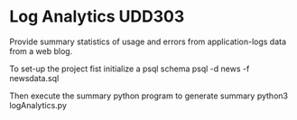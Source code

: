 Log Analytics UDD303
=============

Provide summary statistics of usage and errors 
from application-logs data from a web blog. 

To set-up the project fist initialize a psql schema
psql -d news -f newsdata.sql

Then execute the summary python program to generate summary
python3 logAnalytics.py

